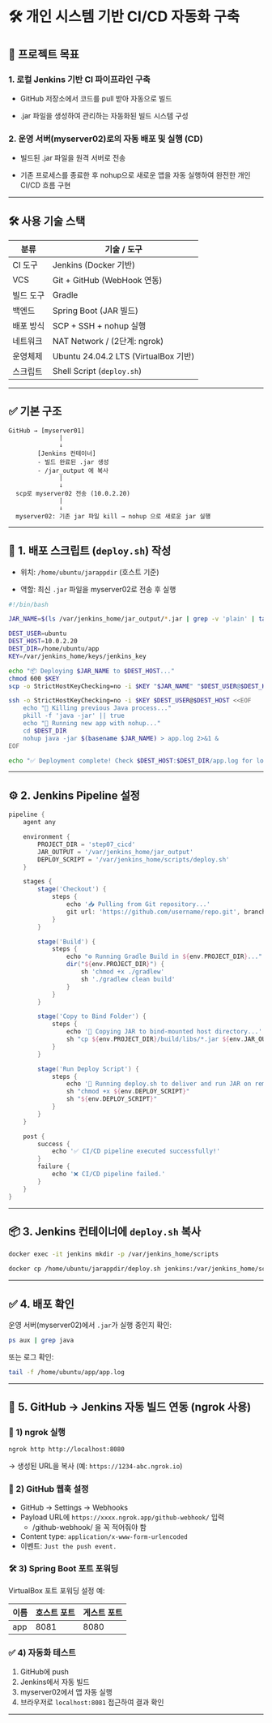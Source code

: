 # 🛠️ 개인 시스템 기반 CI/CD 자동화 구축

## 🎯 프로젝트 목표
### 1. 로컬 Jenkins 기반 CI 파이프라인 구축
- GitHub 저장소에서 코드를 pull 받아 자동으로 빌드
  
- .jar 파일을 생성하여 관리하는 자동화된 빌드 시스템 구성

### 2. 운영 서버(myserver02)로의 자동 배포 및 실행 (CD)
- 빌드된 .jar 파일을 원격 서버로 전송
  
- 기존 프로세스를 종료한 후 nohup으로 새로운 앱을 자동 실행하여 완전한 개인 CI/CD 흐름 구현

---

## 🛠 사용 기술 스택

| 분류       | 기술 / 도구 |
|------------|--------------|
| CI 도구    | Jenkins (Docker 기반) |
| VCS        | Git + GitHub (WebHook 연동) |
| 빌드 도구  | Gradle |
| 백엔드     | Spring Boot (JAR 빌드) |
| 배포 방식  | SCP + SSH + nohup 실행 |
| 네트워크   | NAT Network / (2단계: ngrok) |
| 운영체제   | Ubuntu 24.04.2 LTS (VirtualBox 기반) |
| 스크립트   | Shell Script (`deploy.sh`) |

---

## ✅ 기본 구조

```
GitHub → [myserver01]
              |
              ↓
        [Jenkins 컨테이너]
        - 빌드 완료된 .jar 생성
        - /jar_output 에 복사
              |
              ↓
  scp로 myserver02 전송 (10.0.2.20)
              |
              ↓
  myserver02: 기존 jar 파일 kill → nohup 으로 새로운 jar 실행
```

---

## 📁 1. 배포 스크립트 (`deploy.sh`) 작성

- 위치: `/home/ubuntu/jarappdir` (호스트 기준)
  
- 역할: 최신 `.jar` 파일을 myserver02로 전송 후 실행

```bash
#!/bin/bash

JAR_NAME=$(ls /var/jenkins_home/jar_output/*.jar | grep -v 'plain' | tail -n 1)

DEST_USER=ubuntu
DEST_HOST=10.0.2.20
DEST_DIR=/home/ubuntu/app
KEY=/var/jenkins_home/keys/jenkins_key

echo "📦 Deploying $JAR_NAME to $DEST_HOST..."
chmod 600 $KEY
scp -o StrictHostKeyChecking=no -i $KEY "$JAR_NAME" "$DEST_USER@$DEST_HOST:$DEST_DIR/"

ssh -o StrictHostKeyChecking=no -i $KEY $DEST_USER@$DEST_HOST <<EOF
    echo "🛑 Killing previous Java process..."
    pkill -f 'java -jar' || true
    echo "🚀 Running new app with nohup..."
    cd $DEST_DIR
    nohup java -jar $(basename $JAR_NAME) > app.log 2>&1 &
EOF

echo "✅ Deployment complete! Check $DEST_HOST:$DEST_DIR/app.log for logs."
```

---

## ⚙️ 2. Jenkins Pipeline 설정

```groovy
pipeline {
    agent any

    environment {
        PROJECT_DIR = 'step07_cicd'
        JAR_OUTPUT = '/var/jenkins_home/jar_output'
        DEPLOY_SCRIPT = '/var/jenkins_home/scripts/deploy.sh'
    }

    stages {
        stage('Checkout') {
            steps {
                echo '📥 Pulling from Git repository...'
                git url: 'https://github.com/username/repo.git', branch: 'main'
            }
        }

        stage('Build') {
            steps {
                echo "⚙️ Running Gradle Build in ${env.PROJECT_DIR}..."
                dir("${env.PROJECT_DIR}") {
                    sh 'chmod +x ./gradlew'
                    sh './gradlew clean build'
                }
            }
        }

        stage('Copy to Bind Folder') {
            steps {
                echo '📁 Copying JAR to bind-mounted host directory...'
                sh "cp ${env.PROJECT_DIR}/build/libs/*.jar ${env.JAR_OUTPUT}/"
            }
        }

        stage('Run Deploy Script') {
            steps {
                echo '🚀 Running deploy.sh to deliver and run JAR on remote system...'
                sh "chmod +x ${env.DEPLOY_SCRIPT}"
                sh "${env.DEPLOY_SCRIPT}"
            }
        }
    }

    post {
        success {
            echo '✅ CI/CD pipeline executed successfully!'
        }
        failure {
            echo '❌ CI/CD pipeline failed.'
        }
    }
}
```

---

## 📦 3. Jenkins 컨테이너에 `deploy.sh` 복사

```bash
docker exec -it jenkins mkdir -p /var/jenkins_home/scripts

docker cp /home/ubuntu/jarappdir/deploy.sh jenkins:/var/jenkins_home/scripts/deploy.sh
```

---

## ✅ 4. 배포 확인

운영 서버(myserver02)에서 `.jar`가 실행 중인지 확인:

```bash
ps aux | grep java
```

또는 로그 확인:

```bash
tail -f /home/ubuntu/app/app.log
```

---

## 🚀 5. GitHub → Jenkins 자동 빌드 연동 (ngrok 사용)

### 📡 1) ngrok 실행

```bash
ngrok http http://localhost:8080
```

→ 생성된 URL을 복사 (예: `https://1234-abc.ngrok.io`)

### 🔗 2) GitHub 웹훅 설정

- GitHub → Settings → Webhooks
- Payload URL에 `https://xxxx.ngrok.app/github-webhook/` 입력
   - /github-webhook/ 을 꼭 적어줘야 함
- Content type: `application/x-www-form-urlencoded`
- 이벤트: `Just the push event.`

### 🛠 3) Spring Boot 포트 포워딩

VirtualBox 포트 포워딩 설정 예:

| 이름 | 호스트 포트 | 게스트 포트 |
|------|--------------|--------------|
| app  | 8081         | 8080         |

### ✅ 4) 자동화 테스트

1. GitHub에 push  
2. Jenkins에서 자동 빌드  
3. myserver02에서 앱 자동 실행  
4. 브라우저로 `localhost:8081` 접근하여 결과 확인

---
